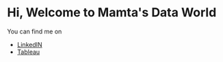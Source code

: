 # Hi, Welcome to Mamta's Data World

You can find me on 
- [LinkedIN](www.linkedin.com/in/mamta-kumari-432337129)
- [Tableau](https://public.tableau.com/app/profile/mamta.kumari8608)

<!---
mamta987/mamta987 is a ✨ special ✨ repository because its `README.md` (this file) appears on your GitHub profile.
You can click the Preview link to take a look at your changes.
--->
